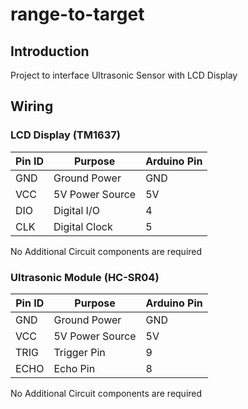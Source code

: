 # range-to-target

## Introduction

Project to interface Ultrasonic Sensor with LCD Display

## Wiring

### LCD Display (TM1637)

|Pin ID|Purpose|Arduino Pin|
|-----|-----|-----|
|GND|Ground Power|GND|
|VCC|5V Power Source|5V|
|DIO|Digital I/O|4|
|CLK|Digital Clock|5|

No Additional Circuit components are required

### Ultrasonic Module (HC-SR04)

|Pin ID|Purpose|Arduino Pin|
|-----|-----|-----|
|GND|Ground Power|GND|
|VCC|5V Power Source|5V|
|TRIG|Trigger Pin|9|
|ECHO|Echo Pin|8|

No Additional Circuit components are required

